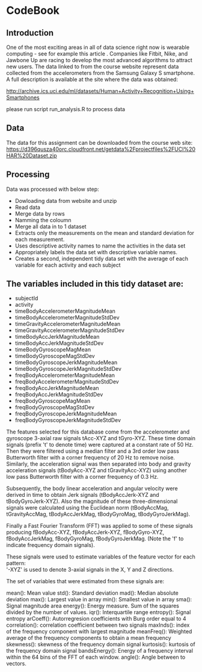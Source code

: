 CodeBook
========

Introduction
------------

One of the most exciting areas in all of data science right now is
wearable computing - see for example this article . Companies like
Fitbit, Nike, and Jawbone Up are racing to develop the most advanced
algorithms to attract new users. The data linked to from the course
website represent data collected from the accelerometers from the
Samsung Galaxy S smartphone. A full description is available at the site
where the data was obtained:

<http://archive.ics.uci.edu/ml/datasets/Human+Activity+Recognition+Using+Smartphones>

please run script run\_analysis.R to process data

Data
----

The data for this assignment can be downloaded from the course web site:
<https://d396qusza40orc.cloudfront.net/getdata%2Fprojectfiles%2FUCI%20HAR%20Dataset.zip>

Processing
----------

Data was processed with below step:

-   Dowloading data from website and unzip
-   Read data
-   Merge data by rows
-   Namming the coloumn
-   Merge all data in to 1 dataset
-   Extracts only the measurements on the mean and standard deviation
    for each measurement.
-   Uses descriptive activity names to name the activities in the data
    set
-   Appropriately labels the data set with descriptive variable names.
-   Creates a second, independent tidy data set with the average of each
    variable for each activity and each subject

The variables included in this tidy dataset are:
------------------------------------------------

-   subjectId
-   activity
-   timeBodyAccelerometerMagnitudeMean
-   timeBodyAccelerometerMagnitudeStdDev
-   timeGravityAccelerometerMagnitudeMean
-   timeGravityAccelerometerMagnitudeStdDev
-   timeBodyAccJerkMagnitudeMean
-   timeBodyAccJerkMagnitudeStdDev
-   timeBodyGyroscopeMagMean
-   timeBodyGyroscopeMagStdDev
-   timeBodyGyroscopeJerkMagnitudeMean
-   timeBodyGyroscopeJerkMagnitudeStdDev
-   freqBodyAccelerometerMagnitudeMean
-   freqBodyAccelerometerMagnitudeStdDev
-   freqBodyAccJerkMagnitudeMean
-   freqBodyAccJerkMagnitudeStdDev
-   freqBodyGyroscopeMagMean
-   freqBodyGyroscopeMagStdDev
-   freqBodyGyroscopeJerkMagnitudeMean
-   freqBodyGyroscopeJerkMagnitudeStdDev

The features selected for this database come from the accelerometer and
gyroscope 3-axial raw signals tAcc-XYZ and tGyro-XYZ. These time domain
signals (prefix 't' to denote time) were captured at a constant rate of
50 Hz. Then they were filtered using a median filter and a 3rd order low
pass Butterworth filter with a corner frequency of 20 Hz to remove
noise. Similarly, the acceleration signal was then separated into body
and gravity acceleration signals (tBodyAcc-XYZ and tGravityAcc-XYZ)
using another low pass Butterworth filter with a corner frequency of 0.3
Hz.

Subsequently, the body linear acceleration and angular velocity were
derived in time to obtain Jerk signals (tBodyAccJerk-XYZ and
tBodyGyroJerk-XYZ). Also the magnitude of these three-dimensional
signals were calculated using the Euclidean norm (tBodyAccMag,
tGravityAccMag, tBodyAccJerkMag, tBodyGyroMag, tBodyGyroJerkMag).

Finally a Fast Fourier Transform (FFT) was applied to some of these
signals producing fBodyAcc-XYZ, fBodyAccJerk-XYZ, fBodyGyro-XYZ,
fBodyAccJerkMag, fBodyGyroMag, fBodyGyroJerkMag. (Note the 'f' to
indicate frequency domain signals).

These signals were used to estimate variables of the feature vector for
each pattern:  
'-XYZ' is used to denote 3-axial signals in the X, Y and Z directions.

The set of variables that were estimated from these signals are:

mean(): Mean value std(): Standard deviation mad(): Median absolute
deviation max(): Largest value in array min(): Smallest value in array
sma(): Signal magnitude area energy(): Energy measure. Sum of the
squares divided by the number of values. iqr(): Interquartile range
entropy(): Signal entropy arCoeff(): Autorregresion coefficients with
Burg order equal to 4 correlation(): correlation coefficient between two
signals maxInds(): index of the frequency component with largest
magnitude meanFreq(): Weighted average of the frequency components to
obtain a mean frequency skewness(): skewness of the frequency domain
signal kurtosis(): kurtosis of the frequency domain signal
bandsEnergy(): Energy of a frequency interval within the 64 bins of the
FFT of each window. angle(): Angle between to vectors.
